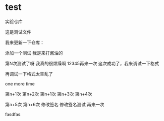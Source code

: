 # test
实验仓库
 
 这是测试文件

 我来更新一下仓库：
 
 添加一个测试
 我是来打酱油的

 第N次测试了呀
 我真的很烦躁啊
 12345再来一次
 这次成功了，我来调试一下格式
 
 再调试一下格式太空乱了
 
 one more time
 
第n+1次
第n+2次
第n+1次
第n+3次
第n+4次


第n+5次
第n+6次
修改签名
修改签名测试
再来一次

fasdfas